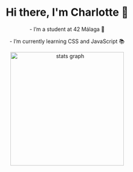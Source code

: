 ## <h1 align="center">Hi there, I'm Charlotte 👋</h1>

<p align="center">
  - I’m a student at 42 Málaga 🔭
</p>
<p align="center">
 - I’m currently learning CSS and JavaScript 📚
</p>



<div align="center">
  <img src="https://github.com/user-attachments/assets/307216ed-8c19-4e43-aed6-ec960c79ee7c" height="300" alt="stats graph"  />
</div>
